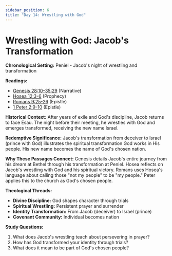 ```yaml
---
sidebar_position: 6
title: "Day 14: Wrestling with God"
---
```


# Wrestling with God: Jacob's Transformation

**Chronological Setting:** Peniel - Jacob's night of wrestling and transformation

**Readings:**
 - [Genesis 28:10–35:29](https://www.biblegateway.com/passage/?search=Genesis+28%3A10-35%3A29&version=ESV) (Narrative)
 - [Hosea 12:3-6](https://www.biblegateway.com/passage/?search=Hosea+12%3A3-6&version=ESV) (Prophecy)
 - [Romans 9:25-26](https://www.biblegateway.com/passage/?search=Romans+9%3A25-26&version=ESV) (Epistle)
 - [1 Peter 2:9-10](https://www.biblegateway.com/passage/?search=1+Peter+2%3A9-10&version=ESV) (Epistle)

**Historical Context:** After years of exile and God's discipline, Jacob returns to face Esau. The night before their meeting, he wrestles with God and emerges transformed, receiving the new name Israel.

**Redemptive Significance:** Jacob's transformation from deceiver to Israel (prince with God) illustrates the spiritual transformation God works in His people. His new name becomes the name of God's chosen nation.

**Why These Passages Connect:** Genesis details Jacob's entire journey from his dream at Bethel through his transformation at Peniel. Hosea reflects on Jacob's wrestling with God and his spiritual victory. Romans uses Hosea's language about calling those "not my people" to be "my people." Peter applies this to the church as God's chosen people.

**Theological Threads:**
- **Divine Discipline:** God shapes character through trials
- **Spiritual Wrestling:** Persistent prayer and surrender
- **Identity Transformation:** From Jacob (deceiver) to Israel (prince)
- **Covenant Community:** Individual becomes nation

**Study Questions:**
1. What does Jacob's wrestling teach about persevering in prayer?
2. How has God transformed your identity through trials?
3. What does it mean to be part of God's chosen people?
